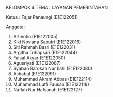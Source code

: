 KELOMPOK 4 TEMA : LAYANAN PEMERINTAHAN

Ketua : Fajar Panaungi (E1E122051)

Anggota:

1. Artientin (E1E122005)
2. Kiki Noviana Saputri (E1E122016)
3. Siti Rahmah Basri (E1E122031)
4. Argitha Trihapsari (E1E122044)
5. Faisal Akyar (E1E122050)
6. Agusriyati (E1E122087)
7. Syaban Barokah Nur Ilahi (E1E122080)
8. Ashabul (E1E122091)
9. Muhammad Akram Abbas (E1E122114)
10. Muhammad Lutfi Fausan (E1E122118)
11. Naflah Nur Hafsanah (E1E122127)